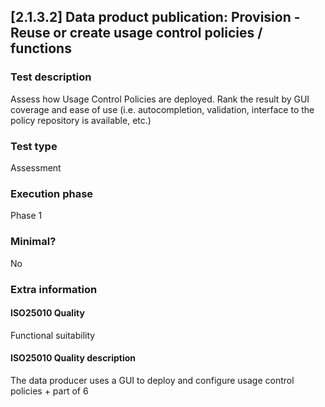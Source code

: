 
## [2.1.3.2] Data product publication: Provision - Reuse or create usage control policies / functions
 
### Test description
Assess how Usage Control Policies are deployed. Rank the result by GUI coverage and ease of use (i.e. autocompletion, validation, interface to the policy repository is available, etc.)
 
### Test type
Assessment
 
### Execution phase
Phase 1
 
### Minimal?
No
 
### Extra information
#### ISO25010 Quality
Functional suitability
#### ISO25010 Quality description
The data producer uses a GUI to deploy and configure usage control policies + part of 6
    